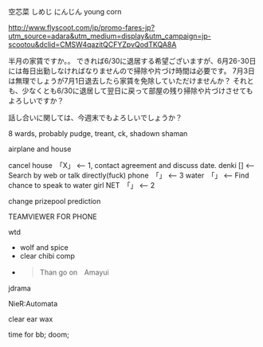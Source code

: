 空芯菜
しめじ
にんじん
young corn

http://www.flyscoot.com/jp/promo-fares-jp?utm_source=adara&utm_medium=display&utm_campaign=jp-scootou&dclid=CMSW4qazitQCFYZpvQodTKQA8A

半月の家賃ですか。。
できれば6/30に退居する希望ございますが、6月26-30日には毎日出勤しなければなりませんので掃除や片づけ時間は必要です。
7月3日は無理でしょうが7月1日退去したら家賃を免除していただけませんか？
それとも、少なくとも6/30に退居して翌日に戻って部屋の残り掃除や片づけさせてもよろしいですか？

話し合いに関しては、今週末でもよろしいでしょうか？

8 wards, probably pudge, treant, ck, shadown shaman

airplane and house

cancel
house　「X」 <-- 1, contact agreement and discuss date.
denki [] <-- Search by web or talk directly(fuck)
phone　「」 <-- 3
water　「」 <-- Find chance to speak to water girl
NET　「」 <-- 2


change prizepool prediction

TEAMVIEWER FOR PHONE

wtd
- wolf and spice
- clear chibi comp 
- >Than go on　Amayui

jdrama

NieR:Automata

clear ear wax

time for 
bb;
doom;
